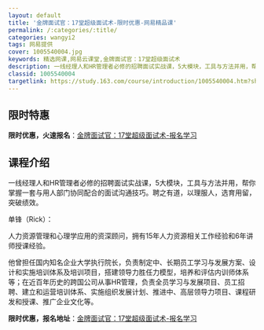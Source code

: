 ```yaml
---
layout: default
title: '金牌面试官：17堂超级面试术-限时优惠-网易精品课'
permalink: /:categories/:title/
categories: wangyi2
tags: 网易提供
cover: 1005540004.jpg
keywords: 精选网课,网易云课堂,金牌面试官：17堂超级面试术
description: 一线经理人和HR管理者必修的招聘面试实战课，5大模块，工具与方法并用，帮你掌握一套与用人部门协同配合的面试沟通技巧。聘之
classid: 1005540004
targetlink: https://study.163.com/course/introduction/1005540004.htm?share=1&shareId=1025206652&utm_campaign=share&utm_medium=iphoneShare&utm_source=&utm_u=1025206652
---
```


## 限时特惠

**限时优惠，火速报名**：[金牌面试官：17堂超级面试术-报名学习](https://study.163.com/course/introduction/1005540004.htm?share=1&shareId=1025206652&utm_campaign=share&utm_medium=iphoneShare&utm_source=&utm_u=1025206652)

## 课程介绍

一线经理人和HR管理者必修的招聘面试实战课，5大模块，工具与方法并用，帮你掌握一套与用人部门协同配合的面试沟通技巧。聘之有道，以理服人，选育用留，突破绩效。



单锋（Rick）：



人力资源管理和心理学应用的资深顾问，拥有15年人力资源相关工作经验和6年讲师授课经验。



他曾担任国内知名企业大学执行院长，负责制定中、长期员工学习与发展方案、设计和实施培训体系及培训项目，搭建领导力胜任力模型，培养和评估内训师体系等；在近百年历史的跨国公司从事HR管理，负责全员学习与发展项目、员工招聘、建立和运营培训体系、实施组织发展计划、推进中、高层领导力项目、课程研发和授课、推广企业文化等。

**限时优惠，报名地址**：[金牌面试官：17堂超级面试术-报名学习](https://study.163.com/course/introduction/1005540004.htm?share=1&shareId=1025206652&utm_campaign=share&utm_medium=iphoneShare&utm_source=&utm_u=1025206652)

